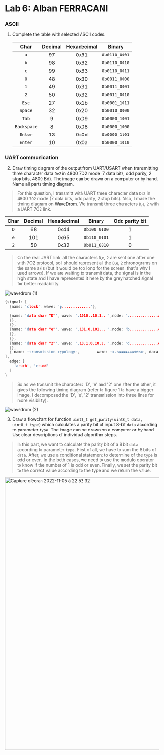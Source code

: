 # Lab 6: Alban FERRACANI

### ASCII

1. Complete the table with selected ASCII codes.

   | **Char** | **Decimal** | **Hexadecimal** | **Binary** |
   | :-: | :-: | :-: | :-: |
   | `a` | 97 | 0x61 | `0b0110_0001` |
   | `b` | 98 | 0x62 | `0b0110_0010`|
   | `c` | 99 | 0x63 | `0b0110_0011`|
   | `0` | 48 | 0x30 | `0b0011_0000` |
   | `1` | 49 | 0x31 | `0b0011_0001` |
   | `2` | 50 | 0x32 | `0b0011_0010`|
   | `Esc` | 27 | 0x1b | `0b0001_1011` |
   | `Space` | 32 | 0x20  | `0b0010_0000` |
   | `Tab` | 9 | 0x09 | `0b0000_1001` |
   | `Backspace` | 8 | 0x08 | `0b0000_1000` |
   | `Enter` | 13 | 0x0d | `0b0000_1101` |
   | `Enter` | 10 | 0x0a | `0b0000_1010` |

### UART communication

2. Draw timing diagram of the output from UART/USART when transmitting three character data `De2` in 4800 7O2 mode (7 data bits, odd parity, 2 stop bits, 4800&nbsp;Bd). The image can be drawn on a computer or by hand. Name all parts timing diagram.

>For this question, I transmitt with UART three character data `De2` in 4800 `7O2` mode (7 data bits, odd parity, 2 stop bits). Also, I made the timing diagram on [WaveDrom](https://wavedrom.com/editor.html).
>We transmit three characters `D`,`e`, `2` with a UART 7O2 link.

   | **Char** | **Decimal** | **Hexadecimal** | **Binary** |**Odd parity bit** |
   | :-: | :-: | :-: | :-: | :-: |
   | `D` | 68 | 0x44 | `0b100_0100` |1|
   | `e` | 101 | 0x65 | `0b110_0101`|1|
   | `2` | 50 | 0x32 | `0b011_0010`|0|

>On the real UART link, all the characters `D`,`e`, `2` are sent one after one with 7O2 protocol, so I should represent all the `D`,`e`, `2` chronograms on the same axis (but it would be too long for the screen, that's why I used arrows).
>If we are waiting to transmit data, the signal is in the high state and I have represented it here by the grey hatched signal for better readability.

![wavedrom (1)](https://user-images.githubusercontent.com/114081879/200139182-02bc73e7-94f4-46a2-9389-34184121da9f.svg)


```c
{signal: [
  {name: 'clock', wave: 'p.............'},
  
  {name: 'data char "D"', wave: '.1010..10.1.. ',node: '..............a'},
  {},
  {},
  {name: 'data char "e"', wave: '.101.0.101... ',node: 'b.............c'},
  {},
  {},
  {name: 'data char "2"', wave: '.10.1.0.10.1. ',node: 'd.............e'},
  {},
  { name: "transmission typology",        wave: "x.34444444566x", data: ["start", "D0", "D1", "D2","D3","D4","D5","D6","parity","stop","stop"] },
],
  edge: [
    'a-~>b', 'c-~>d'
  ]
}
```
>So as we transmit the characters 'D', 'e' and '2' one after the other, it gives the following timing diagram (refer to figure 1 to have a bigger image, I decomposed the 'D', 'e', '2' transmission into three lines for more visibility).

![wavedrom (2)](https://user-images.githubusercontent.com/114081879/200139354-72ee1e77-937b-453e-8439-75e41dd123ab.svg)

3. Draw a flowchart for function `uint8_t get_parity(uint8_t data, uint8_t type)` which calculates a parity bit of input 8-bit `data` according to parameter `type`. The image can be drawn on a computer or by hand. Use clear descriptions of individual algorithm steps.
>In this part, we want to calculate the parity bit of a 8 bit `data` according to parameter `type`. First of all, we have to sum the 8 bits of `data`. After, we use a conditional statement to determine of the `type` is odd or even. In the both cases, we need to use the modulo operator to know if the number of 1 is odd or even. Finally, we set the parity bit to the correct value according to the type and we return the value.
>
<img width="888" alt="Capture d’écran 2022-11-05 à 22 52 32" src="https://user-images.githubusercontent.com/114081879/200142714-0f460bd9-9b90-4ec7-8530-9fdfe4da06cb.png">
